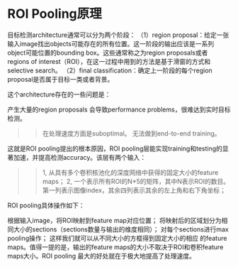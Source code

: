 # ROI Pooling原理

目标检测architecture通常可以分为两个阶段：
（1）region proposal：给定一张输入image找出objects可能存在的所有位置。这一阶段的输出应该是一系列object可能位置的bounding box。这些通常称之为region proposals或者 regions of interest（ROI），在这一过程中用到的方法是基于滑窗的方式和selective search。
（2）final classification：确定上一阶段的每个region proposal是否属于目标一类或者背景。


这个architecture存在的一些问题是：

产生大量的region proposals 会导致performance problems，很难达到实时目标检测。
>> 在处理速度方面是suboptimal。
>> 无法做到end-to-end training。

这就是ROI pooling提出的根本原因，ROI pooling层能实现training和testing的显著加速，并提高检测accuracy。该层有两个输入：

>> 1, 从具有多个卷积核池化的深度网络中获得的固定大小的feature maps；
>> 2, 一个表示所有ROI的N*5的矩阵，其中N表示ROI的数目。第一列表示图像index，其余四列表示其余的左上角和右下角坐标；


ROI pooling具体操作如下：

根据输入image，将ROI映射到feature map对应位置；
将映射后的区域划分为相同大小的sections（sections数量与输出的维度相同）；
对每个sections进行max pooling操作；
这样我们就可以从不同大小的方框得到固定大小的相应 的feature maps。值得一提的是，输出的feature maps的大小不取决于ROI和卷积feature maps大小。ROI pooling 最大的好处就在于极大地提高了处理速度。





































